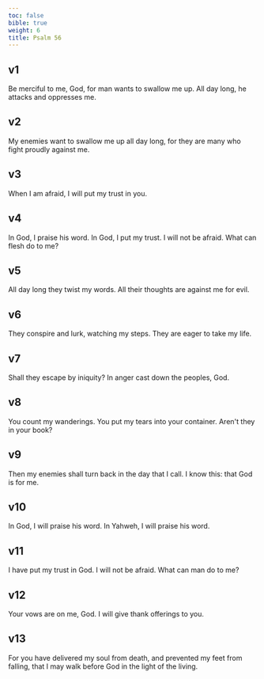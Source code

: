 ```yaml
---
toc: false
bible: true
weight: 6
title: Psalm 56
---
```




## v1 
Be merciful to me, God, for man wants to swallow me up. All day long, he attacks and oppresses me. 

## v2 
My enemies want to swallow me up all day long, for they are many who fight proudly against me. 

## v3 
When I am afraid, I will put my trust in you. 

## v4 
In God, I praise his word. In God, I put my trust. I will not be afraid. What can flesh do to me? 

## v5 
All day long they twist my words. All their thoughts are against me for evil. 

## v6 
They conspire and lurk, watching my steps. They are eager to take my life. 

## v7 
Shall they escape by iniquity? In anger cast down the peoples, God. 

## v8 
You count my wanderings. You put my tears into your container. Aren't they in your book? 

## v9 
Then my enemies shall turn back in the day that I call. I know this: that God is for me. 

## v10 
In God, I will praise his word. In Yahweh, I will praise his word. 

## v11 
I have put my trust in God. I will not be afraid. What can man do to me? 

## v12 
Your vows are on me, God. I will give thank offerings to you. 

## v13 
For you have delivered my soul from death, and prevented my feet from falling, that I may walk before God in the light of the living.
